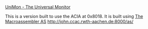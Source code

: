[UniMon - The Universal Monitor](https://electrelic.com/electrelic/node/1317)

This is a version built to use the ACIA at 0x8018. It is built using [The Macroassembler AS](http://john.ccac.rwth-aachen.de:8000/as/) http://john.ccac.rwth-aachen.de:8000/as/




